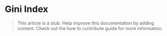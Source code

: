 # Gini Index

> This article is a stub. Help improve this documentation by adding content. Check out the how to contribute guide for more information. 


